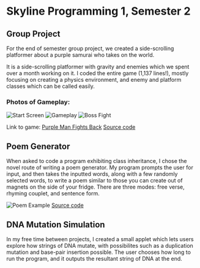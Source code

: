 # Skyline Programming 1, Semester 2

## Group Project

For the end of semester group project, we created a side-scrolling platformer about a purple samurai who takes on the world.

It is a side-scrolling platformer with gravity and enemies which we spent over a month working on it. I coded the entire game (1,137 lines!), mostly focusing on creating a physics environment, and enemy and platform classes which can be called easily.

### Photos of Gameplay:

![Start Screen](https://killingmelody.github.io/Programming_Portfolio_2017/Photos/start.png)
![Gameplay](https://killingmelody.github.io/Programming_Portfolio_2017/Photos/game.png)
![Boss Fight](https://killingmelody.github.io/Programming_Portfolio_2017/Photos/boss.png)

Link to game: [Purple Man Fights Back](https://drive.google.com/drive/folders/0B6569lscHHIcSFdPbkNYanNRVzA)
[Source code](https://github.com/killingmelody/Programming_Portfolio_2017/tree/master/Purple%20Man%20Fights%20Back)


## Poem Generator

When asked to code a program exhibiting class inheritance, I chose the novel route of writing a poem generator. My program prompts the user for input, and then takes the inputted words, along with a few randomly selected words, to write a poem similar to those you can create out of magnets on the side of your fridge. There are three modes: free verse, rhyming couplet, and sentence form.

![Poem Example](https://killingmelody.github.io/Programming_Portfolio_2017/Photos/poem.png)
[Source code](https://github.com/killingmelody/Programming_Portfolio_2017/tree/master/Poem%20Generator)


## DNA Mutation Simulation

In my free time between projects, I created a small applet which lets users explore how strings of DNA mutate, with possibilites such as a duplication mutation and base-pair insertion possible. The user chooses how long to run the program, and it outputs the resultant string of DNA at the end.
